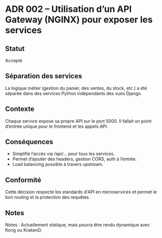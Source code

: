 # ADR 002 – Utilisation d’un API Gateway (NGINX) pour exposer les services

## Statut  
Accepté

## Séparation des services
La logique métier (gestion du panier, des ventes, du stock, etc.) a été séparée dans des services Python indépendants des vues Django.

## Contexte  
Chaque service expose sa propre API sur le port 5000. Il fallait un point d’entrée unique pour le frontend et les appels API.

## Conséquences  
- Simplifie l’accès via /api/... pour tous les services.
- Permet d’ajouter des headers, gestion CORS, auth à l’entrée.
- Load balancing possible à travers upstream.

## Conformité  
Cette décision respecte les standards d'API en microservices et permet le bon routing et la protection des requêtes.

## Notes  
Notes : Actuellement statique, mais pourra être rendu dynamique avec Kong ou KrakenD.
